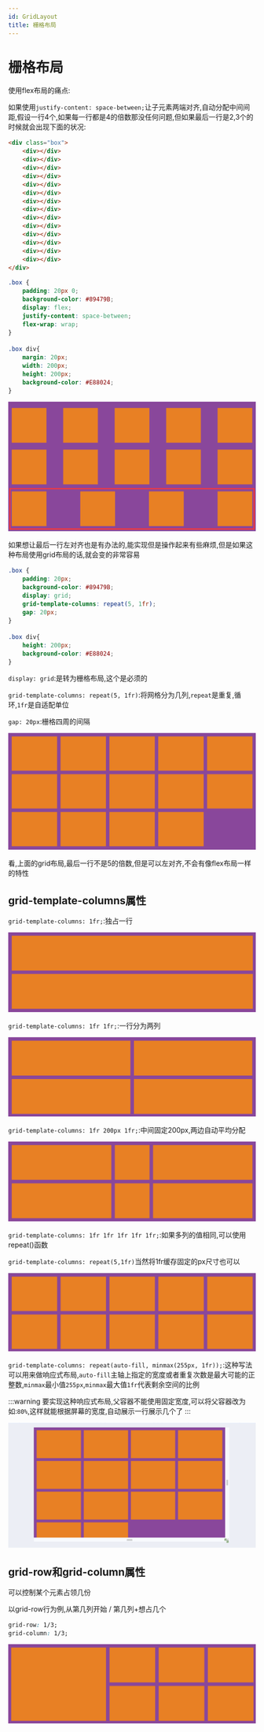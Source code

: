 ```yaml
---
id: GridLayout
title: 栅格布局
---
```


# 栅格布局

使用flex布局的痛点:

如果使用`justify-content: space-between;`让子元素两端对齐,自动分配中间间距,假设一行4个,如果每一行都是4的倍数那没任何问题,但如果最后一行是2,3个的时候就会出现下面的状况:

```html showLineNumbers
<div class="box">
    <div></div>
    <div></div>
    <div></div>
    <div></div>
    <div></div>
    <div></div>
    <div></div>
    <div></div>
    <div></div>
    <div></div>
    <div></div>
    <div></div>
    <div></div>
    <div></div>
</div>
```

```css showLineNumbers
.box {
    padding: 20px 0;
    background-color: #89479B;
    display: flex;
    justify-content: space-between;
    flex-wrap: wrap;
}

.box div{
    margin: 20px;
    width: 200px;
    height: 200px;
    background-color: #E88024;
}
```

![ab6daf2d83293cca54d4d1614363210f202a1742](Assets/ab6daf2d83293cca54d4d1614363210f202a1742.png)

如果想让最后一行左对齐也是有办法的,能实现但是操作起来有些麻烦,但是如果这种布局使用grid布局的话,就会变的非常容易

```css showLineNumbers
.box {
    padding: 20px;
    background-color: #89479B;
    display: grid;
    grid-template-columns: repeat(5, 1fr);
    gap: 20px;
}

.box div{
    height: 200px;
    background-color: #E88024;
}
```

`display: grid`:是转为栅格布局,这个是必须的

`grid-template-columns: repeat(5, 1fr)`:将网格分为几列,`repeat`是重复,循环,`1fr`是自适配单位

`gap: 20px`:栅格四周的间隔

![cb1ef1999644af09e5337fe36a27f533a7ea177d](Assets/cb1ef1999644af09e5337fe36a27f533a7ea177d.png)

看,上面的grid布局,最后一行不是5的倍数,但是可以左对齐,不会有像flex布局一样的特性

## grid-template-columns属性

`grid-template-columns: 1fr;`:独占一行

![95849cb92094aac512bf64b53b41eae0295bf8b8](Assets/95849cb92094aac512bf64b53b41eae0295bf8b8.png)

`grid-template-columns: 1fr 1fr;`:一行分为两列

![333814d3852e23032e4575d9afed20ddb05707c7](Assets/333814d3852e23032e4575d9afed20ddb05707c7.png)

`grid-template-columns: 1fr 200px 1fr;`:中间固定200px,两边自动平均分配

![20f7082aec9d6800f21010a554c310768c1bcd5c](Assets/20f7082aec9d6800f21010a554c310768c1bcd5c.png)

`grid-template-columns: 1fr 1fr 1fr 1fr 1fr;`:如果多列的值相同,可以使用repeat()函数

`grid-template-columns: repeat(5,1fr)`当然将1fr缓存固定的px尺寸也可以

![0b15c2ec7fa1216c1e81cf9c02373784705a618a](Assets/0b15c2ec7fa1216c1e81cf9c02373784705a618a.png)

`grid-template-columns: repeat(auto-fill, minmax(255px, 1fr));`:这种写法可以用来做响应式布局,`auto-fill`主轴上指定的宽度或者重复次数是最大可能的正整数,`minmax`最小值`255px`,`minmax`最大值`1fr`代表剩余空间的比例

:::warning
要实现这种响应式布局,父容器不能使用固定宽度,可以将父容器改为如:`80%`,这样就能根据屏幕的宽度,自动展示一行展示几个了
:::

![9ec4e38cad29bccda38a20dfbf45e8364d7ec22f](Assets/9ec4e38cad29bccda38a20dfbf45e8364d7ec22f.gif)

## grid-row和grid-column属性

可以控制某个元素占领几份

以grid-row行为例,从第几列开始 / 第几列+想占几个

```css showLineNumbers
grid-row: 1/3;
grid-column: 1/3;
```

![bf7a340c058a12899addd252b65fcf836c3972ff](Assets/bf7a340c058a12899addd252b65fcf836c3972ff.png)
